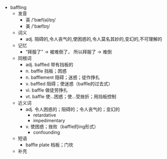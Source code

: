 - baffling
  - 发音
    - 英 /'bæf(ə)lɪŋ/
    - 美 /'bæflɪŋ/
  - 词义
    - adj. 阻碍的,令人丧气的,使困惑的,令人莫名其妙的,变幻的,不可理解的
  - 记忆
    - “拜服了” → 被难倒了， 所以拜服了 → 难倒
  - 同根词
    - adj. baffled 带有挡板的
    - n. baffle 挡板；困惑
    - n. bafflement 阻碍；迷惑；徒作挣扎
    - v. baffled 阻碍；使迷惑（baffle的过去式）
    - vi. baffle 做徒劳挣扎
    - vt. baffle 使…困惑；使…受挫折；用挡板控制
  - 近义词
    - adj. 令人困惑的；阻碍的；令人丧气的；变幻的
      - retardative
      - impedimentary
    - v. 使困惑；挫败（baffle的ing形式）
      - confounding
  - 短语
    - baffle plate 档板；门坎
  - 补充